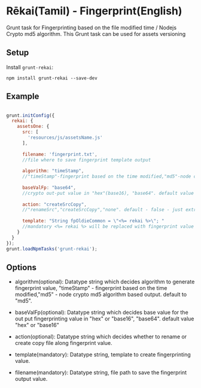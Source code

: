 # Rēkai(Tamil) - Fingerprint(English) 
Grunt task for Fingerprinting based on the file modified time / Nodejs Crypto md5 algorithm.
This Grunt task can be used for assets versioning  

## Setup

Install `grunt-rekai`:

```
npm install grunt-rekai --save-dev
```

## Example

``` javascript

grunt.initConfig({
  rekai: {
    assetsOne: {
      src: [
        'resources/js/assetsName.js'
      ],
      
      filename: 'fingerprint.txt',
      //file where to save fingerprint template output
      
      algorithm: "timeStamp",
      //"timeStamp"-fingerprint based on the time modified,"md5"-node crypto md5 algorithm based output. default to "md5".
      
      baseValFp: "base64", 
      //crypto out-put value in "hex"(base16), "base64". default value - "hex".
      
      action: "createSrcCopy", 
      //"renameSrc","createSrcCopy","none". default - false - just extract fingetprint & it doesnt rename or copy the file. 
      
      template: "String fpOldieCommon = \"<%= rekai %>\"; "
      //mandatory <%= rekai %> will be replaced with fingerprint value
    }
  }
});
grunt.loadNpmTasks('grunt-rekai');

```

## Options

 - algorithm(optional): Datatype string which decides algorithm to generate fingerprint value, "timeStamp" - fingerprint based on the time modified,"md5" - node crypto md5 algorithm based output. default to "md5".

 - baseValFp(optional): Datatype string which decides base value for the out put fingerprinting value in "hex" or "base16", "base64". default value "hex" or "base16"

 - action(optional): Datatype string which decides whether to rename or create copy file along fingerprint value. 

 - template(mandatory): Datatype string, template to create fingerprinting value. 

 - filename(mandatory): Datatype string, file path to save the fingerprint output value.
